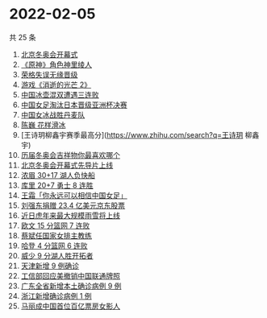 # 2022-02-05

共 25 条

<!-- BEGIN ZHIHUSEARCH -->
<!-- 最后更新时间 Sat Feb 05 2022 20:10:18 GMT+0800 (China Standard Time) -->
1. [北京冬奥会开幕式](https://www.zhihu.com/search?q=冬奥会开幕式)
1. [《原神》角色神里绫人](https://www.zhihu.com/search?q=原神)
1. [荣格失误无缘晋级](https://www.zhihu.com/search?q=荣格)
1. [游戏《消逝的光芒 2》](https://www.zhihu.com/search?q=消逝的光芒2)
1. [中国冰壶混双遭遇三连败](https://www.zhihu.com/search?q=冰壶)
1. [中国女足淘汰日本晋级亚洲杯决赛](https://www.zhihu.com/search?q=中国女足)
1. [中国女冰战胜丹麦队](https://www.zhihu.com/search?q=冰球)
1. [陈巍 花样滑冰](https://www.zhihu.com/search?q=花样滑冰)
1. [王诗玥柳鑫宇赛季最高分](https://www.zhihu.com/search?q=王诗玥 柳鑫宇)
1. [历届冬奥会吉祥物你最喜欢哪个](https://www.zhihu.com/search?q=冬奥会吉祥物)
1. [北京冬奥会开幕式先导片上线](https://www.zhihu.com/search?q=北京冬奥会开幕式先导片)
1. [浓眉 30+17 湖人负快船](https://www.zhihu.com/search?q=湖人)
1. [库里 20+7 勇士 8 连胜](https://www.zhihu.com/search?q=勇士)
1. [王霜「你永远可以相信中国女足」](https://www.zhihu.com/search?q=王霜)
1. [刘强东捐赠 23.4 亿美元京东股票](https://www.zhihu.com/search?q=刘强东捐赠股票)
1. [近日虎年来最大规模雨雪将上线](https://www.zhihu.com/search?q=虎年最大规模雨雪将上线)
1. [欧文 15 分篮网 7 连败](https://www.zhihu.com/search?q=篮网)
1. [蔡斌任国家女排主教练](https://www.zhihu.com/search?q=蔡斌)
1. [哈登 4 分篮网 6 连败](https://www.zhihu.com/search?q=篮网)
1. [威少 9 分湖人胜开拓者](https://www.zhihu.com/search?q=湖人)
1. [天津新增 9 例确诊](https://www.zhihu.com/search?q=天津疫情)
1. [工信部回应美撤销中国联通牌照](https://www.zhihu.com/search?q=工信部回应美撤销中国联通牌照)
1. [广东全省新增本土确诊病例 9 例](https://www.zhihu.com/search?q=广东疫情)
1. [浙江新增确诊病例 1 例](https://www.zhihu.com/search?q=浙江疫情)
1. [马丽成中国首位百亿票房女影人](https://www.zhihu.com/search?q=马丽)
<!-- END ZHIHUSEARCH -->
